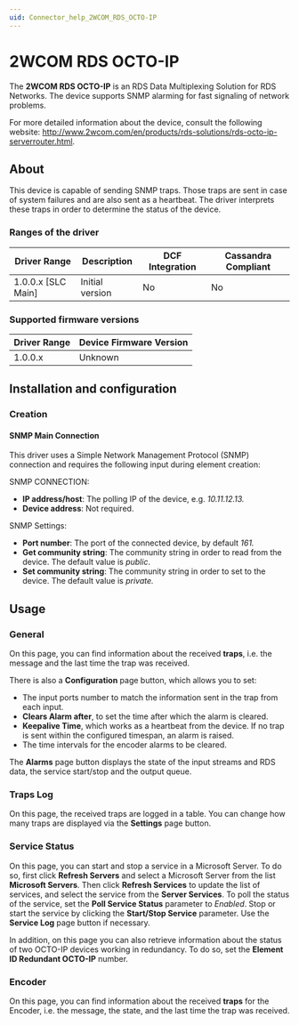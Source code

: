 ```yaml
---
uid: Connector_help_2WCOM_RDS_OCTO-IP
---
```


# 2WCOM RDS OCTO-IP

The **2WCOM RDS OCTO-IP** is an RDS Data Multiplexing Solution for RDS Networks. The device supports SNMP alarming for fast signaling of network problems.

For more detailed information about the device, consult the following website: <http://www.2wcom.com/en/products/rds-solutions/rds-octo-ip-serverrouter.html>.

## About

This device is capable of sending SNMP traps. Those traps are sent in case of system failures and are also sent as a heartbeat. The driver interprets these traps in order to determine the status of the device.

### Ranges of the driver

| **Driver Range**     | **Description** | **DCF Integration** | **Cassandra Compliant** |
|----------------------|-----------------|---------------------|-------------------------|
| 1.0.0.x \[SLC Main\] | Initial version | No                  | No                      |

### Supported firmware versions

| **Driver Range** | **Device Firmware Version** |
|------------------|-----------------------------|
| 1.0.0.x          | Unknown                     |

## Installation and configuration

### Creation

#### SNMP Main Connection

This driver uses a Simple Network Management Protocol (SNMP) connection and requires the following input during element creation:

SNMP CONNECTION:

- **IP address/host**: The polling IP of the device, e.g. *10.11.12.13.*
- **Device address**: Not required.

SNMP Settings:

- **Port number**: The port of the connected device, by default *161.*
- **Get community string**: The community string in order to read from the device. The default value is *public*.
- **Set community string**: The community string in order to set to the device. The default value is *private.*

## Usage

### General

On this page, you can find information about the received **traps**, i.e. the message and the last time the trap was received.

There is also a **Configuration** page button, which allows you to set:

- The input ports number to match the information sent in the trap from each input.
- **Clears Alarm after**, to set the time after which the alarm is cleared.
- **Keepalive Time**, which works as a heartbeat from the device. If no trap is sent within the configured timespan, an alarm is raised.
- The time intervals for the encoder alarms to be cleared.

The **Alarms** page button displays the state of the input streams and RDS data, the service start/stop and the output queue.

### Traps Log

On this page, the received traps are logged in a table. You can change how many traps are displayed via the **Settings** page button.

### Service Status

On this page, you can start and stop a service in a Microsoft Server. To do so, first click **Refresh Servers** and select a Microsoft Server from the list **Microsoft Servers**. Then click **Refresh Services** to update the list of services, and select the service from the **Server Services**. To poll the status of the service, set the **Poll Service Status** parameter to *Enabled*. Stop or start the service by clicking the **Start/Stop Service** parameter. Use the **Service Log** page button if necessary.

In addition, on this page you can also retrieve information about the status of two OCTO-IP devices working in redundancy. To do so, set the **Element ID Redundant OCTO-IP** number.

### Encoder

On this page, you can find information about the received **traps** for the Encoder, i.e. the message, the state, and the last time the trap was received.

